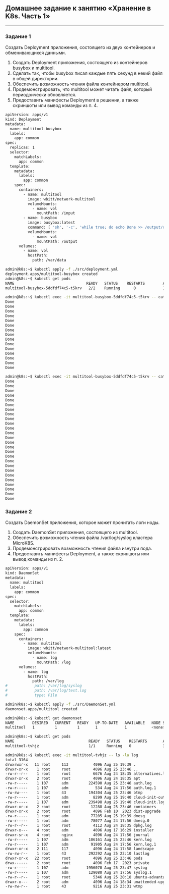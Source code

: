 ## Домашнее задание к занятию «Хранение в K8s. Часть 1»
------
### Задание 1
Создать Deployment приложения, состоящего из двух контейнеров и обменивающихся данными.

1. Создать Deployment приложения, состоящего из контейнеров busybox и multitool.
2. Сделать так, чтобы busybox писал каждые пять секунд в некий файл в общей директории.
3. Обеспечить возможность чтения файла контейнером multitool.
4. Продемонстрировать, что multitool может читать файл, который периодоически обновляется.
5. Предоставить манифесты Deployment в решении, а также скриншоты или вывод команды из п. 4.
```bash
apiVersion: apps/v1
kind: Deployment
metadata:
  name: multitool-busybox
  labels:
    app: common
spec:
  replicas: 1
  selector:
    matchLabels:
      app: common
  template:
    metadata:
      labels:
        app: common
    spec:
      containers:
        - name: multitool
          image: wbitt/network-multitool
          volumeMounts:
            - name: vol
              mountPath: /input
        - name: busybox
          image: busybox:latest
          command: [ 'sh', '-c', 'while true; do echo Done >> /output/done.txt; sleep 5; done' ]
          volumeMounts:
            - name: vol
              mountPath: /output
      volumes:
        - name: vol
          hostPath:
            path: /var/data
```
```bash
admin@k8s:~$ kubectl apply -f ./src/deployment.yml
deployment.apps/multitool-busybox created
admin@k8s:~$ kubectl get pods
NAME                                READY   STATUS    RESTARTS        AGE
multitool-busybox-5ddfdf74c5-t5krv   2/2    Running      0            18s
```
```bash
admin@k8s:~$ kubectl exec -it multitool-busybox-5ddfdf74c5-t5krv -- cat /input/done.txt
Done
Done
Done
Done
Done
Done
Done
Done
Done
Done
Done
Done
Done
Done
Done
```
```bash
admin@k8s:~$ kubectl exec -it multitool-busybox-5ddfdf74c5-t5krv -- cat /input/done.txt
Done
Done
Done
Done
Done
Done
Done
Done
Done
Done
Done
Done
Done
Done
Done
Done
Done
Done
Done
Done
Done
Done
Done
Done
Done
Done
```
### Задание 2
Создать DaemonSet приложения, которое может прочитать логи ноды.

1. Создать DaemonSet приложения, состоящего из multitool.
2. Обеспечить возможность чтения файла /var/log/syslog кластера MicroK8S.
3. Продемонстрировать возможность чтения файла изнутри пода.
4. Предоставить манифесты Deployment, а также скриншоты или вывод команды из п. 2.
```bash
apiVersion: apps/v1
kind: DaemonSet
metadata:
  name: multitool
  labels:
    app: common
spec:
  selector:
    matchLabels:
      app: common
  template:
    metadata:
      labels:
        app: common
    spec:
      containers:
        - name: multitool
          image: wbitt/network-multitool:latest
          volumeMounts:
            - name: log
              mountPath: /log
      volumes:
        - name: log
          hostPath:
            path: /var/log
#            path: /var/log/syslog
#            path: /var/log/test.log
#            type: File
```
```bash
admin@k8s:~$ kubectl apply -f ./src/DaemonSet.yml
daemonset.apps/multitool created

admin@k8s:~$ kubectl get daemonset
NAME        DESIRED   CURRENT   READY   UP-TO-DATE   AVAILABLE   NODE SELECTOR   AGE
multitool   1         1         1       1            1           <none>          6s

admin@k8s:~$ kubectl get pods
NAME                                 READY   STATUS    RESTARTS       AGE
multitool-tvhjz                      1/1     Running   0              33s
```
```bash
admin@k8s:~$ kubectl exec -it multitool-tvhjz -- ls -la log
total 3164
drwxrwxr-x   11 root     113           4096 Aug 25 19:39 .
drwxr-xr-x    1 root     root          4096 Aug 25 23:46 ..
-rw-r--r--    1 root     root          6676 Aug 24 18:35 alternatives.log
drwxr-xr-x    2 root     root          4096 Aug 24 18:35 apt
-rw-r-----    1 107      adm         224590 Aug 25 23:46 auth.log
-rw-r-----    1 107      adm            534 Aug 24 17:56 auth.log.1
-rw-rw----    1 root     43          194304 Aug 25 23:46 btmp
-rw-r-----    1 root     adm           8299 Aug 25 19:40 cloud-init-output.log
-rw-r-----    1 107      adm         239498 Aug 25 19:40 cloud-init.log
drwxr-xr-x    2 root     root         12288 Aug 25 23:46 containers
drwxr-xr-x    2 root     root          4096 Feb 10  2023 dist-upgrade
-rw-r-----    1 root     adm          77205 Aug 25 19:39 dmesg
-rw-r-----    1 root     adm          78077 Aug 24 17:56 dmesg.0
-rw-r--r--    1 root     root          4112 Aug 24 18:35 dpkg.log
drwxr-x---    4 root     adm           4096 Aug 17 16:29 installer
drwxr-sr-x    4 root     nginx         4096 Aug 24 17:56 journal
-rw-r-----    1 107      adm         106161 Aug 25 23:46 kern.log
-rw-r-----    1 107      adm          91905 Aug 24 17:56 kern.log.1
drwxr-xr-x    2 111      117           4096 Aug 24 17:58 landscape
-rw-rw-r--    1 root     43          292292 Aug 25 22:10 lastlog
drwxr-xr-x   22 root     root          4096 Aug 25 23:46 pods
drwx------    2 root     root          4096 Feb 17  2023 private
-rw-r-----    1 107      adm        1956070 Aug 25 23:47 syslog
-rw-r-----    1 107      adm         129080 Aug 24 17:56 syslog.1
-rw-r--r--    1 root     root          5346 Aug 25 20:18 ubuntu-advantage.log
drwxr-x---    2 root     adm           4096 Aug 24 18:34 unattended-upgrades
-rw-rw-r--    1 root     43            9216 Aug 25 23:31 wtmp
```
